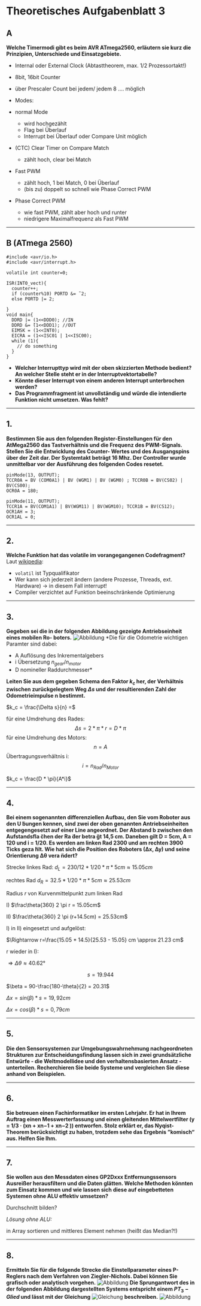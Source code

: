 # Theoretisches Aufgabenblatt 3
## A
**Welche Timermodi gibt es beim AVR ATmega2560, erläutern sie kurz die Prinzipien, Unterschiede und Einsatzgebiete.**

 * Internal oder External Clock
(Abtasttheorem, max. 1/2 Prozessortakt!)
 * 8bit, 16bit Counter
 * über Prescaler Count bei jedem/ jedem 8 .... möglich

 * Modes:
  * normal Mode
    * wird hochgezählt
    * Flag bei Überlauf
    * Interrupt bei Überlauf oder Compare Unit möglich
  * (CTC) Clear Timer on Compare Match
    * zählt hoch, clear bei Match
  * Fast PWM
    * zählt hoch, 1 bei Match, 0 bei Überlauf
    * (bis zu) doppelt so schnell wie Phase Correct PWM
  * Phase Correct PWM
    * wie fast PWM, zählt aber hoch und runter
    * niedrigere Maximalfrequenz als Fast PWM

---
## B (ATmega 2560)
```
#include <avr/io.h>
#include <avr/interrupt.h>

volatile int counter=0;

ISR(INT0_vect){
  counter++;
  if (counter%10) PORTD &= ̃ 2;
  else PORTD |= 2;
￼
}
void main{
  DDRD |= (1<<DDD0); //IN
  DDRD &= ̃(1<<DDD1); //OUT
  EIMSK = (1<<INT0);
  EICRA = (1<<ISC01 | 1<<ISC00);
  while (1){
    // do something
  }
}
```
  * **Welcher Interrupttyp wird mit der oben skizzierten Methode bedient? An welcher Stelle steht er in der Interruptvektortabelle?**
  * **Könnte dieser Interrupt von einem anderen Interrupt unterbrochen werden?**
  * **Das Programmfragment ist unvollständig und würde die intendierte Funktion nicht umsetzen. Was fehlt?**

---
## 1.
**Bestimmen Sie aus den folgenden Register-Einstellungen für den AtMega2560 das Tastverhältnis und die Frequenz des PWM-Signals. Stellen Sie die Entwicklung des Counter- Wertes und des Ausgangspins über der Zeit dar. Der Systemtakt beträgt 16 Mhz. Der Controller wurde unmittelbar vor der Ausführung des folgenden Codes resetet.**
```
pinMode(13, OUTPUT);
TCCR0A = BV (COM0A1) | BV (WGM1) | BV (WGM0) ; TCCR0B = BV(CS02) | BV(CS00);
OCR0A = 180;
```

```
pinMode(11, OUTPUT);
TCCR1A = BV(COM1A1) | BV(WGM11) | BV(WGM10); TCCR1B = BV(CS12);
OCR1AH = 3;
OCR1AL = 0;
```

---
## 2.
**Welche Funktion hat das volatile im vorangegangenen Codefragment?**
Laut [wikipedia](https://de.wikipedia.org/wiki/Volatile_(Informatik)):
* ``volatil`` ist Typqualifikator
* Wer kann sich jederzeit ändern (andere Prozesse, Threads, ext. Hardware) -> in diesem Fall interrupt!
* Compiler verzichtet auf Funktion beeinschränkende Optimierung

---
## 3.
**Gegeben sei die in der folgenden Abbildung gezeigte Antriebseinheit eines mobilen Ro- boters.**
![Abbildung](Abbildung1.png)
*Die für die Odometrie wichtigen Paramter sind dabei:
* A Auflösung des Inkrementalgebers
* i Übersetzung $n_{gear}/n_{motor}$
* D nomineller Raddurchmesser*

**Leiten Sie aus dem gegeben Schema den Faktor $k_c$ her, der Verhältnis zwischen zurückgelegtem Weg $\Delta s$ und der resultierenden Zahl der Odometrieimpulse n bestimmt.**

$k_c = \frac{\Delta s}{n} =$

für eine Umdrehung des Rades:
$$\Delta s = 2* \pi * r = D * \pi$$
für eine Umdrehung des Motors:
$$n = A$$
Übertragungsverhältnis i:
$$ i = n_{Rad} / n_{Motor}$$

$k_c = \frac{D * \pi}{A*i}$

---
## 4.
**Bei einem sogenannten differenziellen Aufbau, den Sie vom Roboter aus den U ̈bungen kennen, sind zwei der oben genannten Antriebseinheiten entgegengesetzt auf einer Line angeordnet. Der Abstand b zwischen den Aufstandsfla ̈chen der Ra ̈der betra ̈gt 14,5 cm. Daneben gilt D = 5cm, A = 120 und i = 1/20. Es werden am linken Rad 2300 und am rechten 3900 Ticks geza ̈hlt.
Wie hat sich die Position des Roboters (∆x, ∆y) und seine Orientierung ∆θ vera ̈ndert?**

Strecke linkes Rad:
$d_L = 230/12 * 1/20 * \pi * 5cm \approx 15.05 cm$

rechtes Rad
$d_R = 32.5 * 1/20 * \pi * 5cm \approx 25.53 cm$

Radius $r$ von Kurvenmittelpunkt zum linken Rad

I) $\frac\theta{360} 2 \pi r = 15.05cm$

II) $\frac\theta{360} 2 \pi (r+14.5cm) = 25.53cm$

I) in II) eingesetzt und aufgelöst:

$\Rightarrow  r=\frac{15.05 * 14.5}{25.53 - 15.05} cm \approx 21.23 cm$

r wieder in I):

$\Rightarrow \Delta \theta \approx 40.62$°

$$s = 19.944$$

$\beta = 90-\frac{180-\theta}{2} = 20.31$

$\Delta x = sin(\beta) * s = 19,92cm$

$\Delta x = cos(\beta) * s = 0,79 cm$

---
## 5.
**Die den Sensorsystemen zur Umgebungswahrnehmung nachgeordneten Strukturen zur Entscheidungsfindung lassen sich in zwei grundsätzliche Entwürfe - die Weltmodellidee und den verhaltensbasierten Ansatz - unterteilen. Recherchieren Sie beide Systeme und vergleichen Sie diese anhand von Beispielen.**

---
## 6.
**Sie betreuen einen Fachinformatiker im ersten Lehrjahr. Er hat in Ihrem Auftrag einen Messwerterfassung und einen gleitenden Mittelwertfilter (y = 1/3 · (xn + xn−1 + xn−2 )) entworfen. Stolz erklärt er, das Nyqist-Theorem berücksichtigt zu haben, trotzdem sehe das Ergebnis ”komisch“ aus. Helfen Sie Ihm.**

---
## 7.
**Sie wollen aus den Messdaten eines GP2Dxxx Entfernungssensors Ausreißer herausfiltern und die Daten glätten. Welche Methoden könnten zum Einsatz kommen und wie lassen sich diese auf eingebetteten Systemen ohne ALU effektiv umsetzen?**

  Durchschnitt bilden?


  *Lösung ohne ALU:*

  in Array sortieren und mittleres Element nehmen (heißt das Median?!)

---
## 8.
**Ermitteln Sie für die folgende Strecke die Einstellparameter eines P-Reglers nach dem Verfahren von Ziegler-Nichols. Dabei können Sie grafisch oder analytisch vorgehen.**
![Abbildung](Abbildung2.png)
**Die Sprungantwort des in der folgenden Abbildung dargestellten Systems entspricht einem $PT_3-Glied$ und lässt mit der Gleichung**
![Gleichung](Gleichung.png)
**beschreiben.**
![Abbildung](Abbildung3.png)
